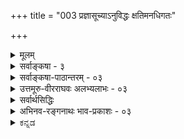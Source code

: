 +++
title = "003 प्रज्ञासूच्याऽनुविद्धः क्षतिमनधिगतः"

+++
<details><summary>मूलम्</summary>

प्रज्ञासूच्याऽनुविद्धः क्षतिमनधिगतः कर्कशात्तर्कशाणाच्छुद्धो नानापरीक्षास्वशिथिलविहिते मानसूत्रे निबद्धः ।  
आतन्वानः प्रकाशं बहुमुखमखिलत्रासवैधुर्यधुर्यो धार्यो हेतुर्जयादेः स्वहृदि सहृदयैस्॥ ३ ॥
</details>

<details><summary>सर्वाङ्कषा - ३</summary>

उपादेयत्वोपयोगितयैव विषयवैशिष्ट्यम्, प्रयोजनम्, नाम्न औचित्यं च प्रदर्शयति – प्रज्ञेत्यादिना । तत्त्वान्येव मुक्ताः, तासां कलापः । एवं तत्त्वानां मुक्तात्वेन, ग्रन्थस्यास्य तत्त्वमुक्त्ताक - लापत्त्वेन रूपणार्थमुभयानुगतान् धर्मान् श्लेषेण प्रतिपादयति । **प्रज्ञासूच्यानुविद्धः** = ग्रन्थस्त्वयं प्रज्ञाख्यया सूच्याऽनुविद्धः । एवं **कर्कशात्** = कठोरात् तर्काख्यशाणात् **क्षति** = आघातम् अनधिगतः । दुस्तर्कदूर इत्यर्थः। इतररत्नानां शाणाघातः अनिवार्यः । मुक्तानां तु नास्ति शाणाघात इति विशेषः । नानापरीक्षासु **शुद्धः** = नानाविधतत्त्वविचारेषु नानाविधरत्नपरीक्षासु च शुद्धत्वेन निर्णीतः । अशिथिलं यथा **तथा=** = सुदृढमिति यावत्, विहिते मानाख्ये सूत्रे निबद्धः । बहुमुखं **प्रकाशम्** = अनेकरीत्या तत्त्वानां ज्ञानम्, भास्वरतां च आतन्वानः । अखिलाः **त्रासादयः** = संभावितशङ्कात्वादिग्रन्थदोषाः, रत्नदोषाश्च, तेषां **वैधुर्येण** = राहित्येन **धुर्यः** = सर्वश्रेष्ठत्वेन निश्चितः । जयादेः शास्त्रे लोके च हेतुः **सहृदयैः** = मात्सर्यादिहीनैः **हृदि** = मनसि, हृदये च **धार्यः** = धर्तुं अर्हः । धर्तुमर्हन्ति सन्तः । ग्रन्थस्य मनसि धारणेन प्रमेयशुद्धया स्वमतनिष्कर्षः, वादादिकेलिषु जयश्च, मुक्ताहाराणां धारणेन लोके आरोग्यादिप्राप्तिः, सर्वकार्यजयश्च अवश्यं भवेदेव । ग्रन्थान्ते 'स्यादित्थं शिक्षितार्थः ' ( अद्रव्य. 139 ) इत्यादिना एतद्ग्रन्थाध्ययनस्य जयहेतुत्वमुच्यते । 'कर्कशात्तर्कशाणात् क्षतिमनधिगतः' इत्यनेन वेदान्तशास्त्रस्य दुस्तर्कैरनभिभवः उक्तः ॥ 

[[5]]



यद्यपि 'आर्ष धर्मोपदेशं च' इत्यादिना हि तर्कानुग्रहः वेदस्याप्यभिहितः । अत एव नयसूत्रात्मकस्य वेदान्तशास्त्रस्य प्रवृत्तिरुपवर्ण्यते; अथापि दुर्बलप्रकृतिदृष्ट्यैव तर्कानुग्रहः प्रमाणानामपेक्ष्यते । के ते दुर्बलाः ? ये बुद्धिं स्वतन्त्रां वर्धयन्ति स्म, त एवाध्यात्मक्षेत्रे दुर्बलाः । किं नाम दौर्बल्यम् ? स्वोदेशसाधनासमर्थान्तःकरणवत्त्वं दौर्बल्यम् । बुद्धिर्हि सतां स्वत एव ऋजुमार्ग एव गच्छेत् । 'प्रकृतेस्सुकुमारतरं न किञ्चिदस्ति' इति हि वृद्धाः । अत एव चोक्तं शुकेन 'यक्ष मूढतमो लोके यश्च बुद्धेः परं गतः । तावुभौ सुखमेधेते किश्यत्यन्तरितो जनः ॥' (भाग 3-7-17) इति । बुद्धिरेव खलु व्यक्ता प्रथमा माया । तत्त्वं तु बुद्ध्यतीतम् । 'बुद्धेरात्मा महान् परः । महतः परमव्यक्तमव्यक्तात्पुरुषः परः ॥' (कठ. 1-3-10) इति हि श्रूयते । तावता बुद्धेरगोचर एव तत्त्वमिति न मन्तव्यम्, 'दृश्यते त्वग्रियया बुद्ध्या ' ( कठ. 1-3-12) इत्यादिश्रुतेः । अत्रापि ‘अग्रियया' 'सूक्ष्मया' इति विशेषणेऽवधेये । ज्ञानसदृशया बुद्ध्येत्यवगम्यताम् । ननु किमिदमुच्यते; बुद्धिरन्या, ज्ञानमन्यदिति ? मा संरंभः । जानामि संरंभकारणम् । एतद्विचारः स्वावसरे विस्तरेण भविष्यति (बुद्धि. 4) । एवञ्च येषां बुद्धिः स्वतन्त्रा संवृत्ता त एव क्लिश्यन्ति । एतेषां कृत एव विचारशास्त्रं प्रवृत्तम् । अत एव 'वेदाख्यशास्त्राविरोधिना तर्केण' इत्यनेन तर्कस्य मर्यादा व्यधायि ॥ 

I 

ननु भोः ! किमुच्यते, वेदाख्यशास्त्राविरोधिना तर्केणेति ? तर्कानुगृहीतो हि वेदोऽपि प्रमाणमित्युच्यते भवतो विचारशास्त्रे । 'आर्षं धर्मोपदेशं च वेदशास्त्राविरोधिना । यस्तर्केणानुसन्धत्ते स धर्मं वेद नेतरः ॥' (मनु. 1-2-106) इति हि भवद्गुरोर्वचनम् । **वेदशास्त्राविरोधिना** = वेदाख्यशास्त्राविरोधिना । ' वेदाच्छास्त्रं परं नास्ति' इति हि भगवतो बादरायणस्य (व्यासस्य ) वचः । एवञ्च 'वेदाविरोधिना तर्केण' इत्युक्तौ हि, वेदाविरोधी तर्कः प्रमाणम्, तर्कानुगुणो वेदश्च प्रमाणमित्यन्योन्याश्रयो दुष्परिहर इति चेत्, कुशलमतिस्त्वमभिनन्द्योऽसि । अत एवोक्तमस्माभिरुपक्रम एव - 'दुर्बलमतीनामेव तर्कापेक्षा' इति । ये तु सहजऋजुमतयः, तेषां बुद्धिर्न तर्कसहकारमीक्षते, स्वत एवार्थस्पर्शिनी तेषां बुद्धिः । तादृशा ऋषयः वेदार्थं स्वयं बुद्धा, तदनुगुणं तर्क प्रदर्शयन्ति **दुर्बलबुद्धीनाम्** = मन्दमतीनां बुद्धिदाढर्याय ॥ 

[[1]]

ननु 'श्रोतव्यो मन्तव्यः' (बृ.4-4-5, 6-5-6) इति श्रुतिरेव युक्तिभिः प्रतिष्ठापनरूपस्य मननस्य कर्तव्यत्वं वदति । त्वया तु मन्दमतीनामेव युक्त्यन्वेषणमपेक्षितमित्युच्यते ? कोऽयमाक्षेपः ? किं श्रुतिस्सर्वज्ञान् ब्रह्मर्षीन् प्रति कथयति श्रवणमननादिकम् ? वेदद्रष्टारः किल ब्रह्मर्षयः सनकादिवत्स्वयंप्राप्ततत्त्वज्ञानविज्ञानसंपदः लोकहिताय वेदाविर्भावस्थानान्यभूवन् । किं तेषामपि प्रत्यक्षीकृतसकलतत्त्वानां तर्कापेक्षां मन्यते भवान् ? अतो विप्रतीपंगतमतीनां कृत एव तत्सर्वमुपदिश्यत इति सम्यगेवोक्तम् । अपि च वेदाख्यं शास्त्रमित्यर्थस्य कोऽर्थः ? कः प्रश्नः ? ' प्रवृत्तिर्वा निवृत्तिर्वा नित्येन कृतकेन वा । पुंसां 

कुमारिल भट्टेर्न येनोपदिश्येत तच्छास्त्रमभिधीयते ॥' (श्लो.वा.) इत्युक्तमेव महामेधाविना । हन्त ! विचारेऽपि छान्दसीं बुद्धि स्वतन्त्रां न जहासि किल त्वम्! वेदान्तशास्त्रमिदम् । नात्र प्रवृत्तिनिवृत्त्योः प्रसक्तिर्लेशतोऽपि । तत्तु लक्षणम् कर्मपरभागे । ब्रह्मभागे वा शास्त्रपदार्थो विपरिवर्तेत किम्? पश्यतु भवान् । शासुधातुरेव शासनार्थकः । शासनं च ‘कुरु’ अथवा ‘मा कुरु’ इत्यन्यतररूपम् । अतस्सुष्ठुच्यते मेधाविना 'प्रवृत्तिर्वा ' इत्यादि । कूपकूर्मोऽसि 

T 



4. 

[[6]]

[ तत्त्वत्रयज्ञानस्वरूपम् ] 

शिष्टा जीवेशतत्त्वप्रमितियुतपरोपासना मुक्तिहेतुः 

शक्यस्तत्तत्प्रकारावगतिविरहिभिर्नैव याथात्म्यबोधः । 

त्वम् । शासनं नाम किम् ? उक्तं किल 'कुरु, मा कुरु' इत्यन्यतररूपमिति । अयि भोः ! अयं शासनस्य प्रकारः । शासनस्य स्वरूपमुच्यताम् । वयमेव वा वदामः । अनतिक्रमणीयं शासनं शास्त्रमुच्यते । यथा राज्ञो विधिर्वा निषेधो वा । उभयमपि राज्ञोऽनतिक्रमणीयमेव । अन्ततः राज्ञा व्यवस्थापिता नियमाः शासनमित्युच्यन्ते । प्रकृते सृष्ट्यधीशेन क्लृप्ता एव नियमाः शास्त्रम् । तत्परा वेदाः परमं शास्त्रम् । तत् स्वतो जानन्ति महात्मानः। तादृशसृष्टिनियमानुगुणास्तर्का एव सत्तर्काः, विपरीतास्तु दुस्तर्काः । अतश्च अर्थानुगुणस्तर्कः प्रमाणानुग्राहकः, अर्थाननुगुणः बुद्ध्या कल्पितस्तु न तथेति रहस्यम् । वेदो हि ज्ञानराशिः, तत्प्रतिपादकः शब्दश्च । ज्ञानमेवार्थजन्यम्, अतस्तत्र तर्कापेक्षा न भवति, बुद्धिस्तु न नियमेनार्थजन्या, भ्रमादौ व्यभिचारात् । अतो बुद्धिजीविनां सहायार्थं सत्तर्कोऽपेक्ष्यते; न तु ज्ञानिनां कृते । अतोऽत्र कर्कशस्तर्कः– असत्तर्कः केवलबुद्ध्या कल्पितः हैतुकानां तर्कः । अत एव ' हैतुकान् बकवृत्तींश्च वाङ्मात्रेणापि नार्चयेत्' इति मनुः । अधिकं तु तत्तदवसरे भविष्यति ॥ ३ ॥
</details>


<details><summary>सर्वाङ्कषा-पाठान्तरम् - ०३</summary>

उपादेयत्वोपयोगितयैव विषयवैशिष्ट्यम्, प्रयोजनम्‌, नाम्न औचित्यं च प्रदर्शयति - प्रज्ञेत्यादिना । तत्त्वान्येव मुक्ताः, तासां कलापः तत्त्वमुक्ताकलापः । एवं तत्त्वानां मुक्तात्वेन, ग्रन्थस्यास्य तत्त्वमुक्ताकलापत्त्वेन रूपणार्थमुभयानुगतान्‌ धर्मान्‌ श्लेषेण प्रतिपादयति । प्रज्ञासूच्यानुविद्धः = ग्रन्थस्त्वयं प्रज्ञाख्यया सूच्याऽनुविद्धः । एवं कर्कशात्‌ = कठोरात्‌ तर्काख्यशाणात्‌ क्षतिम् = आघातम्‌ अनधिगतः । दुस्तर्कदूर इत्यर्थः | इतररत्नानां शाणाघातः अनिवार्यः । मुक्तानां तु नास्ति शाणाघात इति विशेषः । नानापरीक्षासु शुद्धः = नानाविधतत्त्वविचारेषु नानाविधरत्नपरीक्षासु च शुद्धत्वेन निर्णीतः । अशिथिलं यथा तथा = सुदृढमिति यावत्‌, विहिते मानाख्ये सूत्रे निबद्धः । बहुमुखं प्रकाशम्‌ = अनेकरीत्या तत्त्वानां ज्ञानम्‌, भास्वरतां च आतन्वानः । अखिलाः त्रासादयः = संभावितशङ्कात्वादिग्रन्थदोषाः, रत्नदोषाश्च, तेषां वैधुर्येण = राहित्येन धुर्यः = सर्वश्रेष्ठत्वेन निश्चितः । जयादेः शास्रे लोके च, हेतुः तत्त्वमुक्ताकलापः सहृदयैः = मात्सर्यादिहीनैः हृदि = मनसि, हृदये च धार्यः = धर्तुम् अर्हः । धर्तुमर्हन्ति सन्तः । ग्रन्थस्य मनसि धारणेन प्रमेयशुद्ध्या स्वमतनिष्कर्षः, वादादिकेलिषु जयश्च, मुक्ताहाराणां धारणेन लोके आरोग्यादिप्राप्तिः, सर्वकार्यजयश्च अवश्यं भवेदेव । ग्रन्थान्ते 'स्यादित्थं शिक्षितार्थः' (अद्रव्य. १३९) इत्यादिना एतद्ग्रन्थाध्ययनस्य जयहेतुत्वमुच्यते । 'कर्कशात्तर्कशाणात्‌ क्षतिमनधिगतः' इत्यनेन वेदान्तशास्त्रस्य दुस्तर्कैरनभिभवः उक्तः ॥   
यद्यपि 'आर्ष धर्मोपदेशं च' इत्यादिना हि तर्कानुग्रहः वेदस्याप्यभिहितः । अत एव नयसूत्रात्म- कस्य वेदान्तशास्त्रस्य प्रवृत्तिरुपवर्ण्यते; अथापि दुर्बलप्रकृतिदृष्ट्यैव तर्कानुग्रहः प्रमाणानामपेक्ष्यते । के ते दुर्बलाः? ये बुद्धिं स्वतन्त्रां वर्धयन्ति स्म, त एवाध्यात्मक्षेत्रे दुर्बलाः । किं नाम दौर्बल्यम्‌? स्वोद्देशसाधनासमर्थान्तः करणवत्त्वं दौर्बल्यम्‌ । वृद्धिर्हि सतां स्वत एव ऋजुमार्ग एव गच्छेत्‌ । 'प्रकृतेस्सुकुमारतरं न किञ्चिदस्ति' इति हि वृद्धाः । अत एव चोक्तं शुकेन 'यश्च मूढतमो लोके यश्च बुद्धे: परं गतः । तावुभौ सुखमेधेते क्लिश्यत्यन्तरितो जनः ॥' (भाग. ३-७-१७) इति । बुद्धिरेव खलु व्यक्ता प्रथमा माया । तत्त्वं तु बुद्ध्यतीतम्‌ । 'बुद्धेरात्मा महान्‌ परः । महतः परमव्यक्तमव्यक्तात्पुरुषः परः ॥ (कठ. १-३-१०) इति हि श्रूयते । तावता बुद्धेरगोचर एव तत्त्वमिति न मन्तव्यम्‌, 'दृश्यते. त्वग्रियया बुद्ध्या' (कठ. १-३-१२) इत्यादिश्रुतेः । अत्रापि 'अग्रियया' 'सक्ष्मया' इति विशेषणेऽवधेये । ज्ञानसदृशया बुद्ध्येत्यवगम्यताम्‌ । ननु किमिदमुच्यते; बुद्धिरन्या, ज्ञानमन्यदिति? मा संरंभः । जानामि संरंभकारणम्‌ । एतद्विचारः स्वावसरे विस्तरेण भविष्यति (बुद्धि.४) । एवञ्च येषां बुद्धिः स्वतन्त्रा संवृत्ता, त एव क्लिश्यन्ति । एतेषां कृत एव विचारशास्त्रं प्रवृत्तम्‌ । अत एव 'वेदाख्यशास्त्राविरोधिना तर्केण' इत्यनेन तर्कस्य मर्यादा व्यधायि ॥   
ननु भोः! किमुच्यते, वेदाख्यशास्त्राविरोधिना तर्केणेति? तर्कानुगृहीतो हि वेदोऽपि प्रमाणमित्युच्यते भवतो विचारशास्त्रे । 'आर्षं धर्मोपदेशं च वेदशास्त्राविरोधिना । यस्तर्केणानुसन्धत्ते स धर्मं वेद नेतरः ॥' (मनु. १-२-१०६) इति हि भवद्गुरोर्वचनम्‌ । वेदशास्राविरोधिना = वेदाख्यशास्त्राविरोधिना । 'वेदाच्छास्त्रं परं नास्ति' इति हि भगवतो बादरायणस्य(व्यासस्य)वचः । एवञ्च 'वेदाविरोधिना तर्केण' इत्युक्तौ हि, वेदाविरोधी तर्कः प्रमाणम्‌, तर्कानुगुणो वेदश्च प्रमाणमित्यन्योन्याश्रयो दुष्परिहर इति चेत्‌, कुशलमतिस्त्वम- भिनन्द्योऽसि । अत एवोक्तमस्माभिरुपक्रम एव - 'दुर्बलमतीनामेव तर्कापेक्षा' इति । ये तु सहजऋजुमतयः, तेषां बुद्धिर्न तर्कसहकारमीक्षते, स्वत एवार्थस्पर्शिनी तेषां बुद्धिः । तादृशा ऋषयः वेदार्थं स्वयं बुद्ध्वा, तदनुगुणं तर्कं प्रदर्शयन्ति दुर्बलबुद्धीनाम्‌ = मन्दमतीनां बुद्धिदार्ढ्याय ॥   
ननु 'श्रोतव्यो मन्तव्यः' (बु. ४-४-५, ६-५-६) इति श्रुतिरेव युक्तिभिः प्रतिष्ठापनरूपस्य मननस्य कर्तव्यत्वं वदति । त्वया तु मन्दमतीनामेव युक्त्यन्वेषणमपेक्षितमित्युच्यते? कोऽयमाक्षेपः? किं श्रुतिस्सर्वज्ञान्‌ ब्रह्मर्षीन्‌ प्रति कथयति श्रवणमननादिकम्‌? वेदद्रष्टारः किल ब्रह्मर्षयः सनकादिवत्स्वयं प्राप्ततत्त्वज्ञानविज्ञानसंपदः लोकहिताय वेदाविर्भावस्थानान्यभूवन्‌ । किं तेषामपि प्रत्यक्षीकृतसकलतत्त्वानां तर्कापेक्षां मन्यते भवान्‌? अतो विप्रतीपंगतमतीनां कृत एव तत्सर्वमुपदिश्यत इति सम्यगेवोक्तम्‌ । अपि च वेदाख्यं शास्त्रमित्यर्थस्य कोऽर्थः? कः प्रश्नः? 'प्रवृत्तिर्वा निवृत्तिर्वा नित्येन कृतकेन वा । पुंसां येनोपदिश्येत तच्छास्त्रमभिधीयते ॥' (श्लो.वा.) इत्युक्तमेव महामेधविना कुमारिल भट्टेन । हन्त! विचारेऽपि, स्वतन्त्रां बुद्धिं न जहासि किल त्वम्‌! वेदान्तशास्रमिदम्‌ । नात्र प्रवृत्तिनिवृत्त्योः प्रसक्तिर्लेशतोऽपि । तत्तु लक्षणं कर्मपरभोगे । ब्रह्मभागे वा शास्त्रपदार्थो विपरिवर्तेत किम्‌? पश्यतु भवान्‌ । शासुधातुरेव शासनार्थकः । शासनं च 'कुरु' अथवा 'मा कुरु' इत्यन्यतररूपम्‌ । अतस्सुष्टूच्यते मेधाविना 'प्रवृत्तिर्वा' इत्यादि । कृपकृर्मोऽसि त्वम्‌ । शासनं नाम किम्‌? उक्तं किल 'कुरु, मा कुरु' इत्यन्यतररूपमिति । अयि भोः! अयं शासनस्य प्रकारः । शासनस्य स्वरूपमुच्यताम्‌ । वयमेव वा वदामः । अनतिक्रमणीयं शासनं शास्त्रमुच्यते । यथा राज्ञो विधिर्वा निषेधो वा । उभयमपि राज्ञोऽनतिक्रमणीयमेव । अन्ततः राज्ञा व्यवस्थापिता नियमाः शासनमित्युच्यन्ते । प्रकृते सृष्ट्यधीशेन क्लृप्ता एव नियमाः शास्त्रम्‌ । तत्परा वेदाः परमं शास्त्रम्‌ । तत्‌ स्वतो जानन्ति महात्मानः । तादृशसृष्टिनियमानुगुणास्तर्का एव सत्तर्काः, विपरीतास्तु दुस्तर्काः । अतश्च अर्थानुगुणस्तर्कः प्रमाणानुग्राहकः, अर्थाननुगुणः बुद्ध्या कल्पितस्तु न तथेति रहस्यम्‌ । वेदो हि ज्ञानरशिः, तत्प्रतिपादकः शब्दश्च । ज्ञानमेवार्थजन्यम्‌, अतस्तत्र तर्कापेक्षा न भवति, बुद्धिस्तु न नियमेनार्थजन्या, भ्रमादौ व्यभिचारात्‌ । अतो बुद्धिजीविनां सहायार्थं सत्तर्कोऽपेक्ष्यते; न तु ज्ञानिनां कृते । अतोऽत्र कर्कशस्तर्कः - असत्तर्कः केवलबुद्ध्या कल्पितः हैतुकानां तर्कः । अत एव 'हैतुकान्‌ बकवृत्तींश्च वाङ्मात्रेणापि नार्चयेत्‌' इति मनुः । अधिकं तु तत्तदवसरे भविष्यति ॥ ३ ॥
</details>


<details><summary>उत्तमूरु-वीरराघवः अलभ्यलाभः - ०३</summary>

तत्त्वान्येव मुक्ताः तत्कृतो भूषणं कलापः । तव मुक्तासाम्यप्रयोजकाकारान् दर्शयति - प्रज्ञेति । नानापरीक्षा - तत्तद्वादिभिस्सह चर्चावसरेषु स्वयं शोधनेषु च । अशिथिलविहितत्वं सूत्रस्य दृढतया निर्मितत्वम् । निबद्ध इति । प्रोताः ततश्चलनाभावाय पार्श्वयोः कृतग्रन्थयश्च भवन्ति मुक्ताः । वैधुर्यधुर्यः त्रासाभावं पूर्णतया वहन् इत्यर्थः । स्वरूपातिशयादिति । पूर्वश्लोके प्रबन्धृप्रभावप्रयुक्तोऽतिशयो दर्शितः, अत्र तु प्रबन्धस्वरूपेऽतिशय इति भेदः । प्रत्येकद्वारा एकैकमुक्ताद्वारा । क्वचित् - आभरणपक्षे । अन्यत्र प्रबन्धपक्षे । सारासारेत्यादि उभयसाधारणम् ॥ (३) ॥
</details>


<details><summary>सर्वार्थसिद्धिः</summary>

प्रबन्धस्य स्वरूपातिशयादपि सुधीभिस्स्वीकार्यत्वमाह - प्रज्ञेति । ज्ञातस्यातिशयाधायिनी धीः प्रज्ञा । कलापस्यानुविद्धत्वादि प्रत्येकद्वारा । तत्त्वानां प्रज्ञया अनुविद्धत्वं सम्यङ्निर्धारितत्वम् । रत्नान्तरेषु शाणक्षतिसंभवो न मुक्तासु । प्रमाणतर्कैर्याथात्म्यान्वेषणं परीक्षा । तन्नानात्वं तर्कादिभेदात् । मुक्तासु स्वानुगुणपरिमाणयुक्तं सूत्रं मानसूत्रम् । अन्यत्र प्रमाणमेव सूत्रं, तस्याशिथिलविहितिः - निर्बाधत्वेन विशेषतो धीस्थत्वम् । प्रकाशम् - आलोकं बोधं च । बहुमुखम् - सर्वतोदिक्कं सर्वविषयं च । त्रासो मणिदोषः प्रतिपक्षाद्भीतिश्च । जयादेरित्यादिशब्देन क्वचिदैश्वर्यादेरन्यत्र तत्त्वनिर्णयस्य च संग्रहः । हृच्छब्दो वक्षश्चित्तं च वदति । सहृदयैः - सारासारविवेचनार्हहृदयवद्भिः । धार्यः - क्वचिदाभरणतयाऽन्यत्राप्रमोषेण ॥३॥
</details>


<details><summary>अभिनव-रङ्गनाथः भाव-प्रकाशः - ०३</summary>

\*जयादेरित्यनेन न्यायसिद्धाञ्जनन्यायपरिशुद्ध्यपेक्षया तत्वमुक्ताकलापस्य परमतनिराकरणप्राधान्यं बोध्यते ॥ ३ ॥
</details>

<details ><summary>ಕನ್ನಡ</summary>

(ग्रन्थद वैशिष्ट्य - ग्रन्थद हॆसरिन औचित्य)  
प्रज्ञासूच्याऽनुविद्धः क्षतिमनधिगतः कर्कशात्तर्कशाणात्  
शुद्धो नानापरीक्षास्वशिथिलविहिते मानसूत्रे निबद्धः ।  
आतन्वानः प्रकाशं बहुमुखमखिलत्रासवैधुर्यधुर्यः   
धार्यो हेतुर्जयादेः स्वहृदि सहृदयैस्तत्त्वमुक्ताकलापः ॥ ३ ॥  
    
ई श्लोकदल्लि आचार्यरु तन्न ग्रन्थद हॆसरिन औचित्यवन्नु प्रदर्शिसुत्तारॆ.  
प्रज्ञासूच्या अनुविद्धः - प्रतिभॆ ऎम्ब सूजियिन्द पोणिसल्पट्टिरुव, कर्कशात् तर्कशाणात् क्षतिं अनधिगतः - कठिणवाद तर्कवॆम्ब साणॆकल्लिनिन्द हानियन्नु हॊन्ददिरुव, नानापरीक्षासु शुद्धः - अनेकविध रत्नपरीक्षॆगळल्लि परिशुद्धवॆन्दु तिळिद, अशिथिलविहिते मानसूत्रे निबद्धः - शिथिलवागदन्तॆ हॊन्दिसिद प्रमाणवॆम्ब दारदल्लि चॆन्नागि कट्टल्पट्ट, बहुमुखं प्रकाशं आतन्वानः - अनेक विधवाद हॊळपन्नु चल्लुत्तिरुव - अनेक तत्त्वगळन्नु प्रतिपादिसुत्तिरुव, अखिलत्रासवैधुर्यधुर्यः - त्रासगळॆम्ब रत्नदोषगळु - कुयक्तिगळिन्द गॊन्दलगळु यावुदू इल्लद्दरिन्द श्रेष्ठवाद, जयादेः हेतुः - स्वपक्ष जय मत्तु परपक्ष पराभवगळिगॆ कारणवाद, तत्त्वमुक्ताकलापः - तत्त्वगळॆम्ब मुत्तुगळ सरदन्तिरुव ई ग्रन्थवु, सहृदयैः स्वहृदि धार्यः - निर्मत्सर विद्वांसरिन्द तन्तम्म हृदयदल्लि धरिसतक्कद्दागिदॆ.  
    
ऒन्दॊन्दु श्लोकवू ऒन्दॊन्दु मुत्तादरॆ ऒन्दॊन्दु सरवू ऒन्दु मालॆयागुत्तदॆ. ई कारणदिन्दले ई ग्रन्थद परिच्छेदगळिगॆ 'सर' ऎम्ब हॆसरन्नु इडलागिदॆ. हीगॆ ऐदु सरगळु सेरि मुत्तिन राशिये आगुत्तदॆ. आद्दरिन्द ई ग्रन्थद हॆसरु 'तत्त्वमुक्ताकलाप'. मुत्तुगळन्नु हीगॆ ऒट्टागि धरिसुवुदे पद्धति. ऒळ्ळॆय मुत्तिन हारद धारणॆयिन्द अनेक विध अनिष्टपरिहारवागि इष्टप्राप्तियागुवुदरिन्द 'जयादेर्हेतुः' ऎन्दु हेळिदॆ. ॥३॥
</details>

